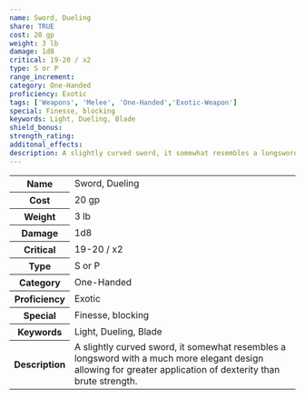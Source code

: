 ```yaml
---
name: Sword, Dueling
share: TRUE
cost: 20 gp
weight: 3 lb
damage: 1d8
critical: 19-20 / x2
type: S or P
range_increment: 
category: One-Handed
proficiency: Exotic
tags: ['Weapons', 'Melee', 'One-Handed','Exotic-Weapon']
special: Finesse, blocking
keywords: Light, Dueling, Blade
shield_bonus: 
strength_rating: 
additonal_effects: 
description: A slightly curved sword, it somewhat resembles a longsword with a much more elegant design allowing for greater application of dexterity than brute strength.
---
```

<p><span style="overflow-x: auto;"><table><tbody><tr><th>Name</th><td>Sword, Dueling</td></tr><tr><th>Cost</th><td>20 gp</td></tr><tr><th>Weight</th><td>3 lb</td></tr><tr><th>Damage</th><td>1d8</td></tr><tr><th>Critical</th><td>19-20 / x2</td></tr><tr><th>Type</th><td>S or P</td></tr><tr><th>Category</th><td>One-Handed</td></tr><tr><th>Proficiency</th><td>Exotic</td></tr><tr><th>Special</th><td>Finesse, blocking</td></tr><tr><th>Keywords</th><td>Light, Dueling, Blade</td></tr><tr><th>Description</th><td>A slightly curved sword, it somewhat resembles a longsword with a much more elegant design allowing for greater application of dexterity than brute strength.</td></tr></tbody></table></span></p>